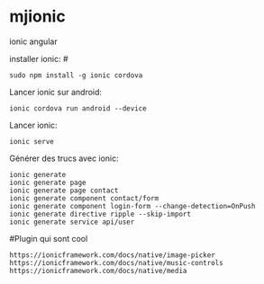 # mjionic
ionic angular

installer ionic: #
<pre><code>sudo npm install -g ionic cordova</code></pre>


Lancer ionic sur android:
<pre><code>ionic cordova run android --device</code></pre>

Lancer ionic:
<pre><code>ionic serve</code></pre>

Générer des trucs avec ionic:
<pre><code>ionic generate
ionic generate page
ionic generate page contact
ionic generate component contact/form
ionic generate component login-form --change-detection=OnPush
ionic generate directive ripple --skip-import
ionic generate service api/user</code></pre>

#Plugin qui sont cool

<pre><code>https://ionicframework.com/docs/native/image-picker
https://ionicframework.com/docs/native/music-controls
https://ionicframework.com/docs/native/media</code></pre>



